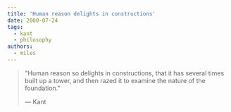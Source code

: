 ```yaml
---
title: 'Human reason delights in constructions'
date: 2000-07-24
tags:
  - kant
  - philosophy
authors:
  - miles
---
```


> "Human reason so delights in constructions, that it has several times built up a tower, and then razed it to examine the nature of the foundation."
>
> — Kant
